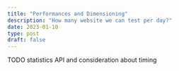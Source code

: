 ```yaml
---
title: "Performances and Dimensioning"
description: "How many website we can test per day?"
date: 2023-01-10
type: post
draft: false
---
```


TODO statistics API and consideration about timing
